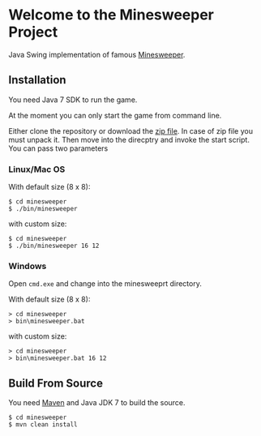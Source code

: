 # Welcome to the Minesweeper Project

Java Swing implementation of famous [Minesweeper][1].

## Installation

You need Java 7 SDK to run the game.

At the moment you can only start the game from command line.

Either clone the repository or download the [zip file][3]. In case of zip file you must unpack it.
Then move into the direcptry and invoke the start script. You can pass two parameters

### Linux/Mac OS

With default size (8 x 8):

    $ cd minesweeper
    $ ./bin/minesweeper

with custom size:

    $ cd minesweeper
    $ ./bin/minesweeper 16 12

### Windows

Open `cmd.exe` and change into the minesweeprt directory.

With default size (8 x 8):

    > cd minesweeper
    > bin\minesweeper.bat

with custom size:

    > cd minesweeper
    > bin\minesweeper.bat 16 12

## Build From Source

You need [Maven][2] and Java JDK 7 to build the source.

    $ cd minesweeper
    $ mvn clean install

[1]: https://de.wikipedia.org/wiki/Minesweeper
[2]: https://www.maven.org/
[3]: https://github.com/Weltraumschaf/Minesweeper/archive/master.zip
